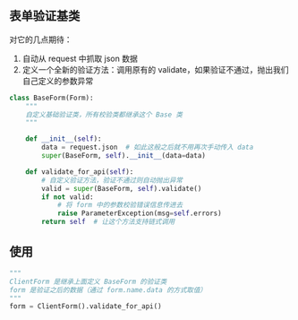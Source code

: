 ## 表单验证基类

对它的几点期待：

1. 自动从 request 中抓取 json 数据
2. 定义一个全新的验证方法：调用原有的 validate，如果验证不通过，抛出我们自己定义的参数异常

```python
class BaseForm(Form):
    """
    自定义基础验证类，所有校验类都继承这个 Base 类
    """

    def __init__(self):
        data = request.json  # 如此这般之后就不用再次手动传入 data
        super(BaseForm, self).__init__(data=data)

    def validate_for_api(self):
        # 自定义验证方法，验证不通过则自动抛出异常
        valid = super(BaseForm, self).validate()
        if not valid:
            # 将 form 中的参数校验错误信息传进去
            raise ParameterException(msg=self.errors)
        return self  # 让这个方法支持链式调用
```


## 使用

```python
"""
ClientForm 是继承上面定义 BaseForm 的验证类
form 是验证之后的数据（通过 form.name.data 的方式取值）
"""
form = ClientForm().validate_for_api()
```